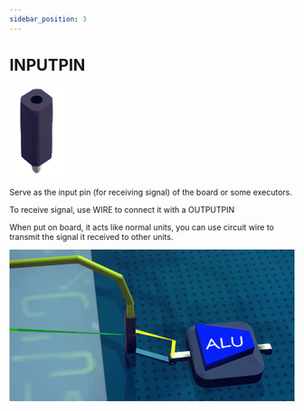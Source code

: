 ```yaml
---
sidebar_position: 3
---
```

# INPUTPIN
![inputpin](./img/inputpin.png)

Serve as the input pin (for receiving signal) of the board or some executors.

To receive signal, use WIRE to connect it with a OUTPUTPIN

When put on board, it acts like normal units, you can use circuit wire to transmit the signal it received to other units.

![input connect](./img/inputpinconnect.png)
